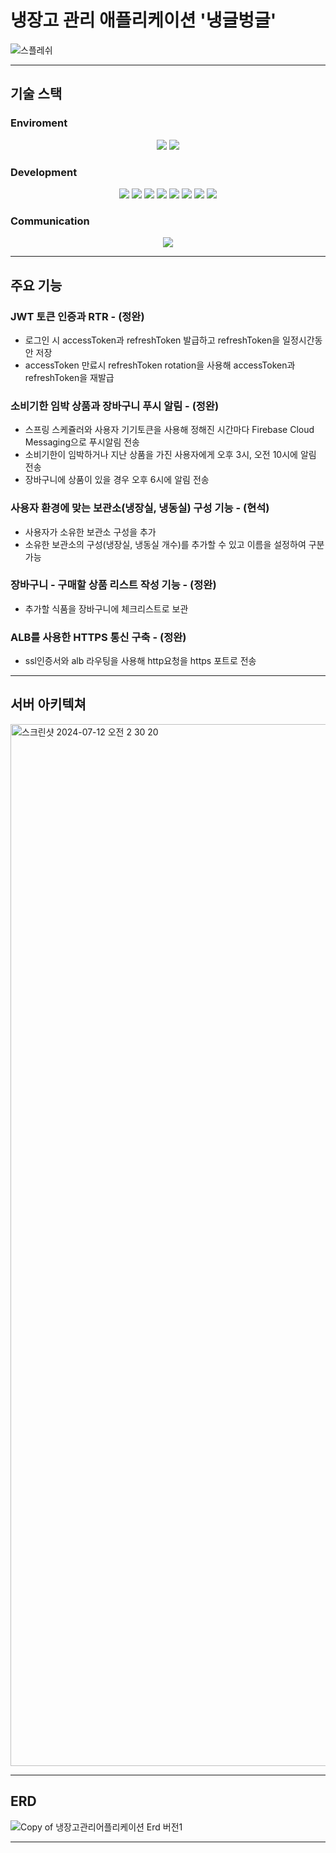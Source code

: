 # 냉장고 관리 애플리케이션 '냉글벙글'
![스플레쉬](https://github.com/fridge-manager-project/backend/assets/86510667/d140af32-0c6d-4380-8506-237bae44be42)

---
## 기술 스택
### Enviroment
<div align=center> 
  <img src="https://img.shields.io/badge/intellij-000000?style=for-the-badge&logo=intellij&logoColor=white">
  <img src="https://img.shields.io/badge/github-181717?style=for-the-badge&logo=github&logoColor=white">
  <br>
</div>

### Development
<div align=center> 
  <img src="https://img.shields.io/badge/java-007396?style=for-the-badge&logo=java&logoColor=white"> 
  <img src="https://img.shields.io/badge/SpringBoot-6DB33F?style=for-the-badge&logo=springBoot&logoColor=white">
  <img src="https://img.shields.io/badge/SpringSecurity-6DB33F?style=for-the-badge&logo=springSecurity&logoColor=white"> 
  <img src="https://img.shields.io/badge/mysql-4479A1?style=for-the-badge&logo=mysql&logoColor=white">
  <img src="https://img.shields.io/badge/firebase-FFCA28?style=for-the-badge&logo=firebase&logoColor=white">
  <img src="https://img.shields.io/badge/amazonec2-FF9900?style=for-the-badge&logo=amazonec2&logoColor=white">
  <img src="https://img.shields.io/badge/amazonrds-527FFF?style=for-the-badge&logo=amazonrds&logoColor=white">
  <img src="https://img.shields.io/badge/amazons3-569A31?style=for-the-badge&logo=amazons3&logoColor=white">
  <br>
</div>

### Communication
<div align=center> 
  <img src="https://img.shields.io/badge/notion-000000?style=for-the-badge&logo=notion&logoColor=white">
  <br>
</div>

---
## 주요 기능
### JWT 토큰 인증과 RTR - (정완)
- 로그인 시 accessToken과 refreshToken 발급하고 refreshToken을 일정시간동안 저장
- accessToken 만료시 refreshToken rotation을 사용해 accessToken과 refreshToken을 재발급
### 소비기한 임박 상품과 장바구니 푸시 알림 - (정완)
- 스프링 스케쥴러와 사용자 기기토큰을 사용해 정해진 시간마다 Firebase Cloud Messaging으로 푸시알림 전송
- 소비기한이 임박하거나 지난 상품을 가진 사용자에게 오후 3시, 오전 10시에 알림 전송
- 장바구니에 상품이 있을 경우 오후 6시에 알림 전송
### 사용자 환경에 맞는 보관소(냉장실, 냉동실) 구성 기능 - (현석)
- 사용자가 소유한 보관소 구성을 추가
- 소유한 보관소의 구성(냉장실, 냉동실 개수)를 추가할 수 있고 이름을 설정하여 구분 가능
### 장바구니 - 구매할 상품 리스트 작성 기능 - (정완)
- 추가할 식품을 장바구니에 체크리스트로 보관
### ALB를 사용한 HTTPS 통신 구축 - (정완)
- ssl인증서와 alb 라우팅을 사용해 http요청을 https 포트로 전송
---
## 서버 아키텍쳐
<img width="1667" alt="스크린샷 2024-07-12 오전 2 30 20" src="https://github.com/fridge-manager-project/backend/assets/86510667/0e5ad88d-c1eb-4eac-9c92-363335d422cf">

---
## ERD

![Copy of 냉장고관리어플리케이션 Erd 버전1](https://github.com/user-attachments/assets/f98153f3-38f2-4026-ae60-29920e2e041a)

---

